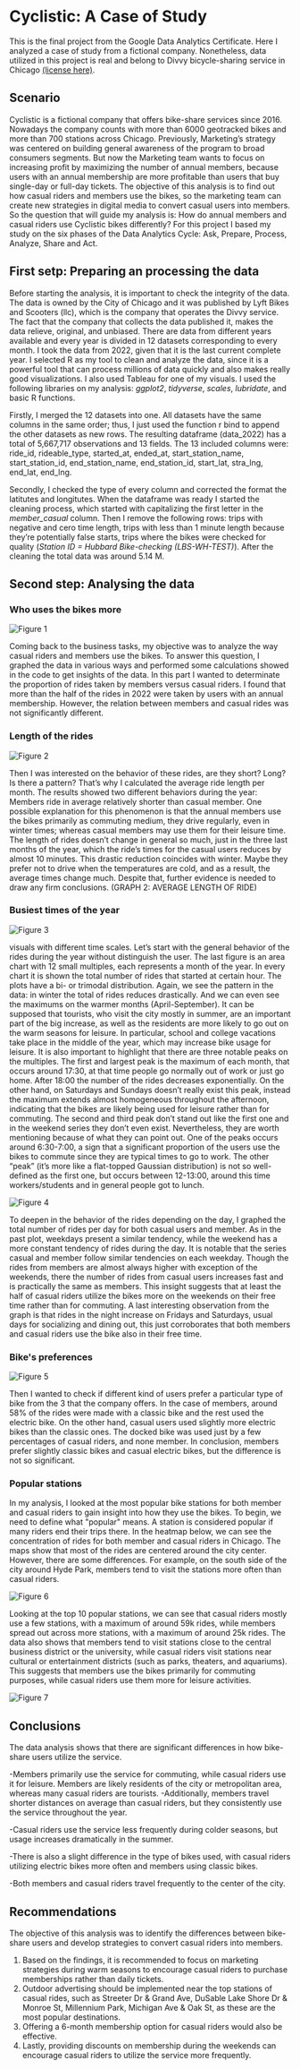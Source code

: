 # Cyclistic: A Case of Study

This is the final project from the Google Data Analytics Certificate. Here I analyzed a case of study from a fictional company. Nonetheless, data utilized in this project is real and belong to Divvy bicycle-sharing service in Chicago [(license here)](https://ride.divvybikes.com/data-license-agreement). 

## Scenario
Cyclistic is a fictional company that offers bike-share services since 2016. Nowadays the company counts with more than 6000 geotracked bikes and more than 700 stations across Chicago. Previously, Marketing’s strategy was centered on building general awareness of the program to broad consumers segments. But now the Marketing team wants to focus on increasing profit by maximizing the number of annual members, because users with an annual membership are more profitable than users that buy single-day or full-day tickets.
The objective of this analysis is to find out how casual riders and members use the bikes, so the marketing team can create new strategies in digital media to convert casual users into members. So the question that will guide my analysis is: How do annual members and casual riders use Cyclistic bikes differently?
For this project I based my study on the six phases of the Data Analytics Cycle: Ask, Prepare, Process, Analyze, Share and Act.


## First setp: Preparing an processing the data
Before starting the analysis, it is important to check the integrity of the data. The data is owned by the City of Chicago and it was published by Lyft Bikes and Scooters (llc), which is the company that operates the Divvy service. The fact that the company that collects the data published it, makes the data relieve, original, and unbiased. 
There are data from different years available and every year is divided in 12 datasets corresponding to every month. I took the data from 2022, given that it is the last current complete year.
I selected R as my tool to clean and analyze the data, since it is a powerful tool that can process millions of data quickly and also makes really good visualizations. I also used Tableau for one of my visuals. I used the following libraries on my analysis: *ggplot2*, *tidyverse*, *scales*, *lubridate*, and basic R functions.  

Firstly, I merged the 12 datasets into one. All datasets have the same columns in the same order; thus, I just used the function r bind to append the other datasets as new rows. The resulting dataframe (data_2022) has a total of 5,667,717 observations and 13 fields. The 13 included columns were: ride_id, rideable_type, started_at, ended_at, start_station_name, start_station_id, end_station_name, end_station_id, start_lat, stra_lng, end_lat, end_lng.

Secondly, I checked the type of every column and corrected the format the latitutes and longitutes. When the dataframe was ready I started the cleaning process, which started with capitalizing the first letter in the *member_casual* column. Then I remove the following rows: trips with negative and cero time length, trips with less than 1 minute length because they’re potentially false starts, trips where the bikes were checked for quality (*Station ID = Hubbard Bike-checking (LBS-WH-TEST)*). After the cleaning the total data was around 5.14 M.


## Second step: Analysing the data


### Who uses the bikes more

![Figure 1](/g_total_rides.png)

Coming back to the business tasks, my objective was to analyze the way casual riders and members use the bikes. To answer this question, I graphed the data in various ways and performed some calculations showed in the code to get insights of the data.
In this part I wanted to determinate the proportion of rides taken by members versus casual riders. I found that more than the half of the rides in 2022 were taken by users with an annual membership. However, the relation between members and casual rides was not significantly different.

### Length of the rides


![Figure 2](/g_avg_ride_length.png)


Then I was interested on the behavior of these rides, are they short? Long? Is there a pattern? That’s why I calculated the average ride length per month. The results showed two different behaviors during the year: Members ride in average relatively shorter than casual member. One possible explanation for this phenomenon is that the annual members use the bikes primarily as commuting medium, they drive regularly, even in winter times; whereas casual members may use them for their leisure time. The length of rides doesn’t change in general so much, just in the three last months of the year, which the ride’s times for the casual users reduces by almost 10 minutes. This drastic reduction coincides with winter. Maybe they prefer not to drive when the temperatures are cold, and as a result, the average times change much. Despite that, further evidence is needed to draw any firm conclusions. 
(GRAPH 2: AVERAGE LENGTH OF RIDE)


### Busiest times of the year

![Figure 3](/g_busiest_months.png)


visuals with different time scales.
Let’s start with the general behavior of the rides during the year without distinguish the user. The last figure is an area chart with 12 small multiples, each represents a month of the year. In every chart it is shown the total number of rides that started at certain hour. The plots have a bi- or trimodal distribution. Again, we see the pattern in the data: in winter the total of rides reduces drastically. And we can even see the maximums on the warmer months (April-September). It can be supposed that tourists, who visit the city mostly in summer, are an important part of the big increase, as well as the residents are more likely to go out on the warm seasons for leisure. In particular, school and college vacations take place in the middle of the year, which may increase bike usage for leisure.
It is also important to highlight that there are three notable peaks on the multiples. The first and largest peak is the maximum of each month, that occurs around 17:30, at that time people go normally out of work or just go home. After 18:00 the number of the rides decreases exponentially.  On the other hand, on Saturdays and Sundays doesn’t really exist this peak, instead the maximum extends almost homogeneous throughout the afternoon, indicating that the bikes are likely being used for leisure rather than for commuting.
The second and third peak don’t stand out like the first one and in the weekend series they don’t even exist. Nevertheless, they are worth mentioning because of what they can point out. One of the peaks occurs around 6:30-7:00, a sign that a significant proportion of the users use the bikes to commute since they are typical times to go to work. The other “peak” (it’s more like a flat-topped Gaussian distribution) is not so well-defined as the first one, but occurs between 12-13:00, around this time workers/students and in general people got to lunch.

![Figure 4](/g_busiest_days_member.png)

To deepen in the behavior of the rides depending on the day, I graphed the total number of rides per day for both casual users and member. As in the past plot, weekdays present a similar tendency, while the weekend has a more constant tendency of rides during the day. It is notable that the series casual and member follow similar tendencies on each weekday. Though the rides from members are almost always higher with exception of the weekends, there the number of rides from casual users increases fast and is practically the same as members. This insight suggests that at least the half of casual riders utilize the bikes more on the weekends on their free time rather than for commuting. A last interesting observation from the graph is that rides in the night increase on Fridays and Saturdays, usual days for socializing and dining out, this just corroborates that both members and casual riders use the bike also in their free time.


### Bike's preferences

![Figure 5](/g_type_bike.png)

Then I wanted to check if different kind of users prefer a particular type of bike from the 3 that the company offers. In the case of members, around 58% of the rides were made with a classic bike and the rest used the electric bike. On the other hand, casual users used slightly more electric bikes than the classic ones. The docked bike was used just by a few percentages of casual riders, and none member. In conclusion, members prefer slightly classic bikes and casual electric bikes, but the difference is not so significant.

### Popular stations

In my analysis, I looked at the most popular bike stations for both member and casual riders to gain insight into how they use the bikes. To begin, we need to define what "popular" means. A station is considered popular if many riders end their trips there. In the heatmap below, we can see the concentration of rides for both member and casual riders in Chicago. The maps show that most of the rides are centered around the city center. However, there are some differences. For example, on the south side of the city around Hyde Park, members tend to visit the stations more often than casual riders.

![Figure 6](/g_end_stations_member_casual.png)

Looking at the top 10 popular stations, we can see that casual riders mostly use a few stations, with a maximum of around 59k rides, while members spread out across more stations, with a maximum of around 25k rides. The data also shows that members tend to visit stations close to the central business district or the university, while casual riders visit stations near cultural or entertainment districts (such as parks, theaters, and aquariums). This suggests that members use the bikes primarily for commuting purposes, while casual riders use them more for leisure activities.

![Figure 7](/TOP10.png)


## Conclusions

The data analysis shows that there are significant differences in how bike-share users utilize the service. 

-Members primarily use the service for commuting, while casual riders use it for leisure. Members are likely residents of the city or metropolitan area, whereas many casual riders are tourists. 
-Additionally, members travel shorter distances on average than casual riders, but they consistently use the service throughout the year. 

-Casual riders use the service less frequently during colder seasons, but usage increases dramatically in the summer. 

-There is also a slight difference in the type of bikes used, with casual riders utilizing electric bikes more often and members using classic bikes. 

-Both members and casual riders travel frequently to the center of the city.

## Recommendations

The objective of this analysis was to identify the differences between bike-share users and develop strategies to convert casual riders into members. 
1. Based on the findings, it is recommended to focus on marketing strategies during warm seasons to encourage casual riders to purchase memberships rather than daily tickets. 
2. Outdoor advertising should be implemented near the top stations of casual rides, such as Streeter Dr & Grand Ave, DuSable Lake Shore Dr & Monroe St, Millennium Park, Michigan Ave & Oak St, as these are the most popular destinations. 
3. Offering a 6-month membership option for casual riders would also be effective. 
4. Lastly, providing discounts on membership during the weekends can encourage casual riders to utilize the service more frequently.








